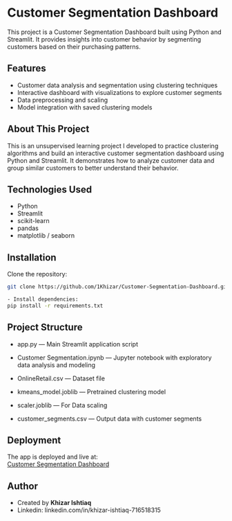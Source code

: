 # Customer Segmentation Dashboard

This project is a Customer Segmentation Dashboard built using Python and Streamlit. It provides insights into customer behavior by segmenting customers based on their purchasing patterns.

## Features

- Customer data analysis and segmentation using clustering techniques
- Interactive dashboard with visualizations to explore customer segments
- Data preprocessing and scaling
- Model integration with saved clustering models

## About This Project

This is an unsupervised learning project I developed to practice clustering algorithms and build an interactive customer segmentation dashboard using Python and Streamlit. It demonstrates how to analyze customer data and group similar customers to better understand their behavior.


## Technologies Used

- Python
- Streamlit
- scikit-learn
- pandas
- matplotlib / seaborn

## Installation

 Clone the repository:
   ```bash
   git clone https://github.com/1Khizar/Customer-Segmentation-Dashboard.git

- Install dependencies:
pip install -r requirements.txt
  ```

## Project Structure
- app.py — Main Streamlit application script

- Customer Segmentation.ipynb — Jupyter notebook with exploratory data analysis and modeling

- OnlineRetail.csv — Dataset file

- kmeans_model.joblib — Pretrained clustering model

- scaler.joblib — For Data scaling

- customer_segments.csv — Output data with customer segments

 ## Deployment

The app is deployed and live at:  
[Customer Segmentation Dashboard](https://customer-segmentation-dashboard-99uyemka2rdyalwje2hem9.streamlit.app/)


## Author
- Created by **Khizar Ishtiaq**
- Linkedin: linkedin.com/in/khizar-ishtiaq-716518315


